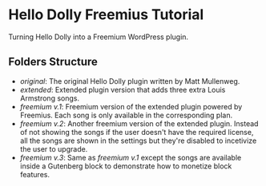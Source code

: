 # Hello Dolly Freemius Tutorial
Turning Hello Dolly into a Freemium WordPress plugin.

## Folders Structure
- *original*: The original Hello Dolly plugin written by Matt Mullenweg.
- *extended*: Extended plugin version that adds three extra Louis Armstrong songs.
- *freemium v.1*: Freemium version of the extended plugin powered by Freemius. Each song is only available in the corresponding plan.
- *freemium v.2*: Another freemium version of the extended plugin. Instead of not showing the songs if the user doesn't have the required license, all the songs are shown in the settings but they're disabled to incetivize the user to upgrade.
- *freemium v.3*: Same as *freemium v.1* except the songs are available inside a Gutenberg block to demonstrate how to monetize block features.
